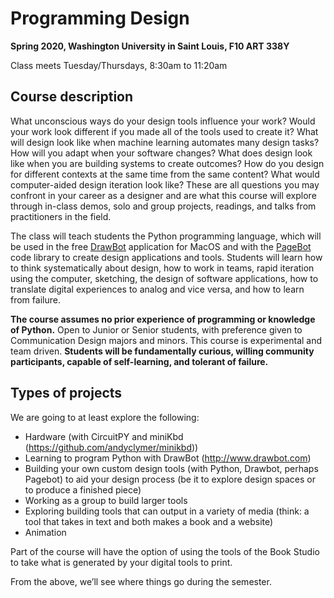 # Programming Design
__Spring 2020, Washington University in Saint Louis, F10 ART 338Y__

Class meets Tuesday/Thursdays, 8:30am to 11:20am

## Course description
What unconscious ways do your design tools influence your work? Would your work look different if you made all of the tools used to create it? What will design look like when machine learning automates many design tasks? How will you adapt when your software changes? What does design look like when you are building systems to create outcomes? How do you design for different contexts at the same time from the same content? What would computer-aided design iteration look like? These are all questions you may confront in your career as a designer and are what this course will explore through in-class demos, solo and group projects, readings, and talks from practitioners in the field. 

The class will teach students the Python programming language, which will be used in the free [DrawBot](http://www.drawbot.com) application for MacOS and with the [PageBot](http://pagebot.io) code library to create design applications and tools. Students will learn how to think systematically about design, how to work in teams, rapid iteration using the computer, sketching, the design of software applications, how to translate digital experiences to analog and vice versa, and how to learn from failure. 

__The course assumes no prior experience of programming or knowledge of Python.__ Open to Junior or Senior students, with preference given to Communication Design majors and minors. This course is experimental and team driven. __Students will be fundamentally curious, willing community participants, capable of self-learning, and tolerant of failure.__

## Types of projects
We are going to at least explore the following:

* Hardware (with CircuitPY and miniKbd (https://github.com/andyclymer/minikbd))
* Learning to program Python with DrawBot (http://www.drawbot.com)
* Building your own custom design tools (with Python, Drawbot, perhaps Pagebot) to aid your design process (be it to explore design spaces or to produce a finished piece)
* Working as a group to build larger tools
* Exploring building tools that can output in a variety of media (think: a tool that takes in text and both makes a book and a website)
* Animation

Part of the course will have the option of using the tools of the Book Studio to take what is generated by your digital tools to print.

From the above, we’ll see where things go during the semester.
